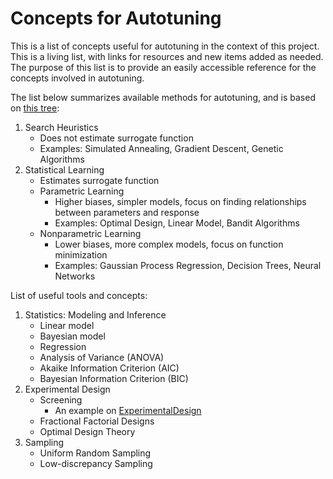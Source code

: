 

# Concepts for Autotuning

This  is a  list  of concepts  useful  for  autotuning in  the  context of  this
project. This is a living list, with  links for resources and new items added as
needed. The  purpose of this list  is to provide an  easily accessible reference
for the concepts involved in autotuning.

The list below summarizes available methods for autotuning, and is based on [this
tree](res/tree/tree.pdf):

1.  Search Heuristics
    -   Does not estimate surrogate function
    -   Examples: Simulated Annealing, Gradient Descent,
        Genetic Algorithms
2.  Statistical Learning
    -   Estimates surrogate function
    -   Parametric Learning
        -   Higher biases, simpler models, focus on finding relationships between
            parameters and response
        -   Examples: Optimal Design, Linear Model, Bandit Algorithms
    -   Nonparametric Learning
        -   Lower biases, more complex models, focus on function minimization
        -   Examples: Gaussian Process Regression, Decision Trees, Neural Networks

List of useful tools and concepts:

1.  Statistics: Modeling and Inference
    -   Linear model
    -   Bayesian model
    -   Regression
    -   Analysis of Variance (ANOVA)
    -   Akaike Information Criterion (AIC)
    -   Bayesian Information Criterion (BIC)
2.  Experimental Design
    -   Screening
        -   An example on [ExperimentalDesign](https://github.com/phrb/ExperimentalDesign.jl/blob/master/examples/Screening%20with%20Plackett-Burman%20Designs.ipynb)
    -   Fractional Factorial Designs
    -   Optimal Design Theory
3.  Sampling
    -   Uniform Random Sampling
    -   Low-discrepancy Sampling
